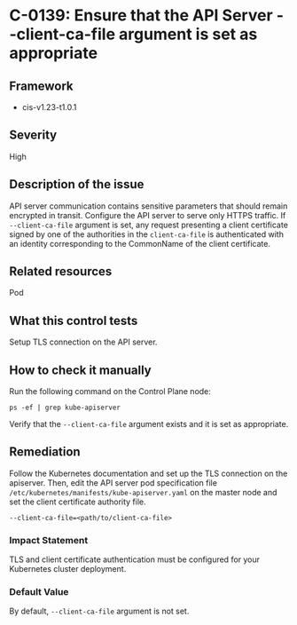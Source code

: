 # C-0139: Ensure that the API Server --client-ca-file argument is set as appropriate

## Framework
* cis-v1.23-t1.0.1
 
## Severity
High

## Description of the issue
API server communication contains sensitive parameters that should remain encrypted in transit. Configure the API server to serve only HTTPS traffic. If `--client-ca-file` argument is set, any request presenting a client certificate signed by one of the authorities in the `client-ca-file` is authenticated with an identity corresponding to the CommonName of the client certificate.
 
## Related resources
Pod
 
## What this control tests 
Setup TLS connection on the API server.
 
## How to check it manually 
Run the following command on the Control Plane node:

 
```
ps -ef | grep kube-apiserver

```
 Verify that the `--client-ca-file` argument exists and it is set as appropriate.
 
## Remediation
Follow the Kubernetes documentation and set up the TLS connection on the apiserver. Then, edit the API server pod specification file `/etc/kubernetes/manifests/kube-apiserver.yaml` on the master node and set the client certificate authority file.

 
```
--client-ca-file=<path/to/client-ca-file>

```
 
### Impact Statement
TLS and client certificate authentication must be configured for your Kubernetes cluster deployment.
 
### Default Value
By default, `--client-ca-file` argument is not set.
 
